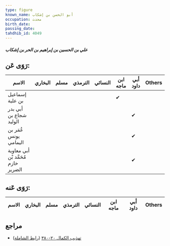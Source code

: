 ```yaml
---
type: figure
known_name: أبو الحسن بن إشكاب
occupation: محدث
birth_date:
passing_date:
tahdhib_id: 4049
---
```

##### علي بن الحسين بن إبراهيم بن الحر بن إشكاب

## رَوَى عَن:
| الاسم                               | البخاري | مسلم | الترمذي | النسائي | ابن ماجه | أبي داود | Others |
| ----------------------------------- | ------- | ---- | ------- | ------- | -------- | -------- | ------ |
| إسماعيل بن علية                     |         |      |         |         | ✔        |          |        |
| أبي بدر شجاع بن الوليد              |         |      |         |         |          | ✔        |        |
| عُمَر بن يونس اليمامي               |         |      |         |         |          | ✔        |        |
| أبي معاوية مُحَمَّد بْن خازم الضرير |         |      |         |         |          | ✔        |        |
## رَوَى عَنه:
| الاسم | البخاري | مسلم | الترمذي | النسائي | ابن ماجه | أبي داود | Others |
| ----- | ------- | ---- | ------- | ------- | -------- | -------- | ------ |
## مراجع
- [تهذيب الكمال ٢٠-٣٨٠](obsidian://open?vault=Tahdhib-al-Kamal&file=Figures/٤٠٤٩-علي%20بن%20الحسين%20بن%20إبراهيم%20بن%20الحر%20بن%20إشكاب) ([رابط الشاملة](https://shamela.ws/book/3722/10510))